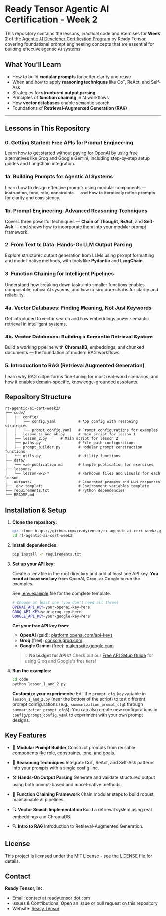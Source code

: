 # Ready Tensor Agentic AI Certification - Week 2

This repository contains the lessons, practical code and exercises for **Week 2** of the [Agentic AI Developer Certification Program](https://app.readytensor.ai/publications/HrJ0xWtLzLNt) by Ready Tensor, covering foundational prompt engineering concepts that are essential for building effective agentic AI systems.

## What You'll Learn

- How to build **modular prompts** for better clarity and reuse
- When and how to apply **reasoning techniques** like CoT, ReAct, and Self-Ask
- Strategies for **structured output parsing**
- Principles of **function chaining** in AI workflows
- How **vector databases** enable semantic search
- Foundations of **Retrieval-Augmented Generation (RAG)**

---

## Lessons in This Repository

### 0. Getting Started: Free APIs for Prompt Engineering

Learn how to get started without paying for OpenAI by using free alternatives like Groq and Google Gemini, including step-by-step setup guides and LangChain integration.

### 1a. Building Prompts for Agentic AI Systems

Learn how to design effective prompts using modular components — instruction, tone, role, constraints — and how to iteratively refine prompts for clarity and consistency.

### 1b. Prompt Engineering: Advanced Reasoning Techniques

Covers three powerful techniques — **Chain of Thought**, **ReAct**, and **Self-Ask** — and shows how to incorporate them into your modular prompt framework.

### 2. From Text to Data: Hands-On LLM Output Parsing

Explore structured output generation from LLMs using prompt formatting and model-native methods, with tools like **Pydantic** and **LangChain**.

### 3. Function Chaining for Intelligent Pipelines

Understand how breaking down tasks into smaller functions enables composable, robust AI systems, and how to structure chains for clarity and reliability.

### 4a. Vector Databases: Finding Meaning, Not Just Keywords

Get introduced to vector search and how embeddings power semantic retrieval in intelligent systems.

### 4b. Vector Databases: Building a Semantic Retrieval System

Build a working pipeline with **ChromaDB**, embeddings, and chunked documents — the foundation of modern RAG workflows.

### 5. Introduction to RAG (Retrieval Augmented Generation)

Learn why RAG outperforms fine-tuning for most real-world scenarios, and how it enables domain-specific, knowledge-grounded assistants.

## Repository Structure

```
rt-agentic-ai-cert-week2/
├── code/
│   ├── config/
│   │   ├── config.yaml          # App config with reasoning strategies
│   │   └── prompt_config.yaml   # Prompt configurations for examples
│   ├── lesson_1a_and_ab.py      # Main script for lesson 1
│   ├── lesson_2.py      # Main script for lesson 2
│   ├── paths.py                 # File path configurations
│   ├── prompt_builder.py        # Modular prompt construction functions
│   └── utils.py                 # Utility functions
├── data/
│   └── vae-publication.md       # Sample publication for exercises
├── lessons/
│   └── lesson-wk2-*             # Markdown files and visuals for each lesson
├── outputs/                     # Generated prompts and LLM responses
├── .env.template                # Environment variables template
├── requirements.txt             # Python dependencies
└── README.md
```

## Installation & Setup

1. **Clone the repository:**

   ```bash
   git clone https://github.com/readytensor/rt-agentic-ai-cert-week2.git
   cd rt-agentic-ai-cert-week2
   ```

2. **Install dependencies:**

   ```bash
   pip install -r requirements.txt
   ```

3. **Set up your API key:**

   Create a .env file in the root directory and add at least one API key. **You need at least one key** from OpenAI, Groq, or Google to run the examples.
   
   See [.env.example](https://github.com/readytensor/rt-agentic-ai-cert-week2/blob/main/.env.example) file for the complete template.

   ```bash
   # Choose at least one (you don't need all three)
   OPENAI_API_KEY=your-openai-key-here
   GROQ_API_KEY=your-groq-key-here  
   GOOGLE_API_KEY=your-google-key-here
   ```

   **Get your free API key from:**
   - **OpenAI** (paid): [platform.openai.com/api-keys](https://platform.openai.com/api-keys)
   - **Groq** (free): [console.groq.com](https://console.groq.com) 
   - **Google Gemini** (free): [makersuite.google.com](https://makersuite.google.com)

   > 💡 **No budget for APIs?** Check out our [Free API Setup Guide](lessons/lesson-wk2-l0/w2-l0-getting-started-free-apis.md) for using Groq and Google's free tiers!

4. **Run the examples:**
   ```bash
   cd code
   python lesson_1_and_2.py
   ```
   **Customize your experiments:** Edit the `prompt_cfg_key` variable in `lesson_1_and_2.py` (near the bottom of the script) to test different prompt configurations (e.g., `summarization_prompt_cfg1` through `summarization_prompt_cfg6`). You can also create new configurations in `config/prompt_config.yaml` to experiment with your own prompt designs.

## Key Features

- 🧩 **Modular Prompt Builder**
  Construct prompts from reusable components like role, constraints, tone, and goals.

- 🧠 **Reasoning Techniques**
  Integrate CoT, ReAct, and Self-Ask patterns into your prompts with a single config line.

- 🛠️ **Hands-On Output Parsing**
  Generate and validate structured output using both prompt-based and model-native methods.

- 🔗 **Function Chaining Framework**
  Chain modular steps to build robust, maintainable AI pipelines.

- 🔍 **Vector Search Implementation**
  Build a retrieval system using real embeddings and ChromaDB.

* 🔍 **Intro to RAG**
  Introduction to Retrieval-Augmented Generation.

## License

This project is licensed under the MIT License - see the [LICENSE](LICENSE) file for details.

## Contact

**Ready Tensor, Inc.**

- Email: contact at readytensor dot com
- Issues & Contributions: Open an issue or pull request on this repository
- Website: [Ready Tensor](https://readytensor.ai)

